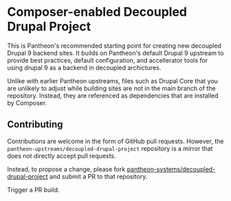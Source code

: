 # Composer-enabled Decoupled Drupal Project

This is Pantheon's recommended starting point for creating new decoupled Drupal 9 backend sites. It builds on Pantheon's default Drupal 9 upstream to provide best practices, default configuration, and accellerator tools for using drupal 9 as a backend in decoupled archictures.

Unlike with earlier Pantheon upstreams, files such as Drupal Core that you are
unlikely to adjust while building sites are not in the main branch of the
repository. Instead, they are referenced as dependencies that are installed by
Composer.

## Contributing

Contributions are welcome in the form of GitHub pull requests. However, the
`pantheon-upstreams/decoupled-drupal-project` repository is a mirror that does not
directly accept pull requests.

Instead, to propose a change, please fork [pantheon-systems/decoupled-drupal-project](https://github.com/pantheon-systems/decoupled-drupal-project)
and submit a PR to that repository.

Trigger a PR build.
